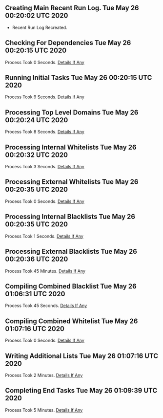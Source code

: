 ## Creating Main Recent Run Log. Tue May 26 00:20:02 UTC 2020
* Recent Run Log Recreated.
##    Checking For Dependencies Tue May 26 00:20:15 UTC 2020
Process Took 0 Seconds.
[Details If Any](https://github.com/deathbybandaid/piholeparser/blob/master/RecentRunLogs/TopLevelScripts/05-Checking-For-Dependencies.md)

##    Running Initial Tasks Tue May 26 00:20:15 UTC 2020
Process Took 9 Seconds.
[Details If Any](https://github.com/deathbybandaid/piholeparser/blob/master/RecentRunLogs/TopLevelScripts/10-Running-Initial-Tasks.md)

##    Processing Top Level Domains Tue May 26 00:20:24 UTC 2020
Process Took 8 Seconds.
[Details If Any](https://github.com/deathbybandaid/piholeparser/blob/master/RecentRunLogs/TopLevelScripts/15-Processing-Top-Level-Domains.md)

##    Processing Internal Whitelists Tue May 26 00:20:32 UTC 2020
Process Took 3 Seconds.
[Details If Any](https://github.com/deathbybandaid/piholeparser/blob/master/RecentRunLogs/TopLevelScripts/25-Processing-Internal-Whitelists.md)

##    Processing External Whitelists Tue May 26 00:20:35 UTC 2020
Process Took 0 Seconds.
[Details If Any](https://github.com/deathbybandaid/piholeparser/blob/master/RecentRunLogs/TopLevelScripts/26-Processing-External-Whitelists.md)

##    Processing Internal Blacklists Tue May 26 00:20:35 UTC 2020
Process Took 1 Seconds.
[Details If Any](https://github.com/deathbybandaid/piholeparser/blob/master/RecentRunLogs/TopLevelScripts/29-Processing-Internal-Blacklists.md)

##    Processing External Blacklists Tue May 26 00:20:36 UTC 2020
Process Took 45 Minutes.
[Details If Any](https://github.com/deathbybandaid/piholeparser/blob/master/RecentRunLogs/TopLevelScripts/30-Processing-External-Blacklists.md)

##    Compiling Combined Blacklist Tue May 26 01:06:31 UTC 2020
Process Took 45 Seconds.
[Details If Any](https://github.com/deathbybandaid/piholeparser/blob/master/RecentRunLogs/TopLevelScripts/40-Compiling-Combined-Blacklist.md)

##    Compiling Combined Whitelist Tue May 26 01:07:16 UTC 2020
Process Took 0 Seconds.
[Details If Any](https://github.com/deathbybandaid/piholeparser/blob/master/RecentRunLogs/TopLevelScripts/45-Compiling-Combined-Whitelist.md)

##    Writing Additional Lists Tue May 26 01:07:16 UTC 2020
Process Took 2 Minutes.
[Details If Any](https://github.com/deathbybandaid/piholeparser/blob/master/RecentRunLogs/TopLevelScripts/60-Writing-Additional-Lists.md)

##    Completing End Tasks Tue May 26 01:09:39 UTC 2020
Process Took 5 Minutes.
[Details If Any](https://github.com/deathbybandaid/piholeparser/blob/master/RecentRunLogs/TopLevelScripts/90-Completing-End-Tasks.md)

